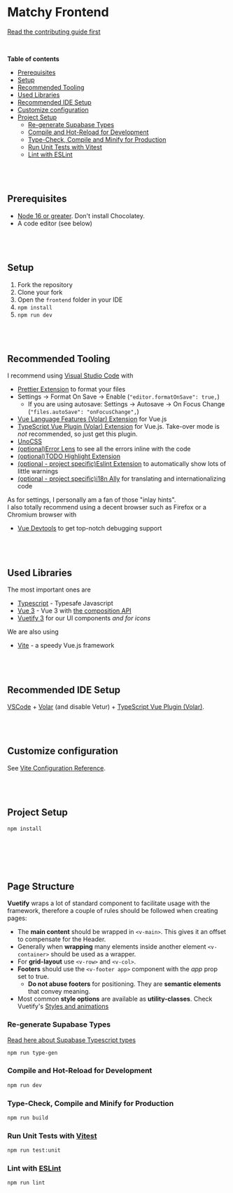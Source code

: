 # Matchy Frontend

[Read the contributing guide first](../CONTRIBUTING.md)

<br>

**Table of contents**
- [Prerequisites](#prerequisites)
- [Setup](#setup)
- [Recommended Tooling](#recommended-tooling)
- [Used Libraries](#used-libraries)
- [Recommended IDE Setup](#recommended-ide-setup)
- [Customize configuration](#customize-configuration)
- [Project Setup](#project-setup)
  - [Re-generate Supabase Types](#re-generate-supabase-types)
  - [Compile and Hot-Reload for Development](#compile-and-hot-reload-for-development)
  - [Type-Check, Compile and Minify for Production](#type-check-compile-and-minify-for-production)
  - [Run Unit Tests with Vitest](#run-unit-tests-with-vitest)
  - [Lint with ESLint](#lint-with-eslint)
<br><br><br><br>


## Prerequisites
- [Node 16 or greater](https://nodejs.org/en/). Don't install Chocolatey.
- A code editor (see below)
<br><br><br><br>


## Setup
1. Fork the repository
2. Clone your fork
3. Open the `frontend` folder in your IDE
4. `npm install`
5. `npm run dev`
<br><br><br><br>


## Recommended Tooling
I recommend using [Visual Studio Code](https://code.visualstudio.com/) with
- [Prettier Extension](https://marketplace.visualstudio.com/items?itemName=esbenp.prettier-vscode) to format your files
- Settings &rarr; Format On Save &rarr; Enable (`"editor.formatOnSave": true,`)
  - If you are using autosave: Settings &rarr; Autosave &rarr; On Focus Change (`"files.autoSave": "onFocusChange",`)
- [Vue Language Features (Volar) Extension](https://marketplace.visualstudio.com/items?itemName=Vue.volar) for Vue.js
- [TypeScript Vue Plugin (Volar) Extension](https://marketplace.visualstudio.com/items?itemName=Vue.vscode-typescript-vue-plugin) for Vue.js. Take-over mode is *not* recommended, so just get this plugin.
- [UnoCSS](https://marketplace.visualstudio.com/items?itemName=antfu.unocss) 
- [(optional)Error Lens](https://marketplace.visualstudio.com/items?itemName=usernamehw.errorlens) to see all the errors inline with the code
- [(optional)TODO Highlight Extension](https://marketplace.visualstudio.com/items?itemName=wayou.vscode-todo-highlight)
- [(optional - project specific)Eslint Extension](https://marketplace.visualstudio.com/items?itemName=dbaeumer.vscode-eslint) to automatically show lots of little warnings
- [(optional - project specific)i18n Ally](https://marketplace.visualstudio.com/items?itemName=Lokalise.i18n-ally) for translating and internationalizing code

As for settings, I personally am a fan of those "inlay hints". <br>
I also totally recommend using a decent browser such as Firefox or a Chromium browser with
- [Vue Devtools](https://devtools.vuejs.org/) to get top-notch debugging support
<br><br><br><br>


## Used Libraries
The most important ones are
- [Typescript](https://www.typescriptlang.org/) - Typesafe Javascript
- [Vue 3](https://github.com/vuejs/vue-next/) - Vue 3 with [the composition API](https://vuejs.org/guide/extras/composition-api-faq.html#what-is-composition-api)
- [Vuetify 3](https://next.vuetifyjs.com/en/getting-started/installation/) for our UI components *and for icons*

We are also using
- [Vite](https://github.com/vuejs/vite) - a speedy Vue.js framework
<br><br><br><br>


## Recommended IDE Setup
[VSCode](https://code.visualstudio.com/) + [Volar](https://marketplace.visualstudio.com/items?itemName=Vue.volar) (and disable Vetur) + [TypeScript Vue Plugin (Volar)](https://marketplace.visualstudio.com/items?itemName=Vue.vscode-typescript-vue-plugin).
<br><br><br><br>


## Customize configuration
See [Vite Configuration Reference](https://vitejs.dev/config/).
<br><br><br><br>


## Project Setup
```sh
npm install
```
<br><br><br><br>

## Page Structure

**Vuetify** wraps a lot of standard component to facilitate usage with the framework, therefore a couple of rules should be followed when creating pages:

- The **main content** should be wrapped in ```<v-main>```. This gives it an offset to compensate for the Header.
- Generally when **wrapping** many elements inside another element ```<v-container>``` should be used as a wrapper.
- For **grid-layout** use ```<v-row>``` and ```<v-col>```.
- **Footers** should use the ```<v-footer app>``` component with the _app_ prop set to true.
  - **Do not abuse footers** for positioning. They are **semantic elements** that convey meaning.
- Most common **style options** are available as **utility-classes**. Check Vuetify's [Styles and animations](https://next.vuetifyjs.com/en/styles/spacing/)


### Re-generate Supabase Types
[Read here about Supabase Typescript types](https://supabase.com/docs/guides/api/generating-types)
```sh
npm run type-gen
```

### Compile and Hot-Reload for Development
```sh
npm run dev
```

### Type-Check, Compile and Minify for Production
```sh
npm run build
```

### Run Unit Tests with [Vitest](https://vitest.dev/)
```sh
npm run test:unit
```

### Lint with [ESLint](https://eslint.org/)
```sh
npm run lint
```
